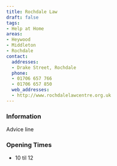 ```yaml
---
title: Rochdale Law
draft: false
tags:
- Help at Home
areas:
- Heywood
- Middleton
- Rochdale
contact:
  addresses:
  - Drake Street, Rochdale
  phone:
  - 01706 657 766
  - 01706 657 850
  web_addresses:
  - http://www.rochdalelawcentre.org.uk
---
```


### Information

Advice line

### Opening Times
* 10 til 12

